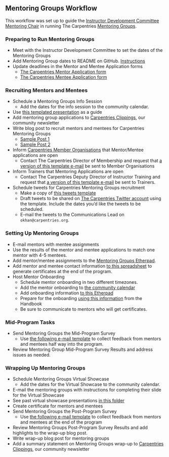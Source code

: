 ## Mentoring Groups Workflow

This workflow was set up to guide the [Instructor Development Committee Mentoring Chair](https://docs.carpentries.org/topic_folders/instructor_development/instructor_development_committee.html#mentoring-chair) in running The Carpentries [Mentoring Groups](https://docs.carpentries.org/topic_folders/instructor_development/mentoring_groups.html).

### Preparing to Run Mentoring Groups

- Meet with the Instructor Development Committee to set the dates of the Mentoring Groups
- Add Mentoring Group dates to README on GitHub. [Instructions](https://github.com/carpentries/mentoring/blob/master/mentoring-groups/README.md)
- Update deadlines in the Mentor and Mentee Application forms
	- [The Carpentries Mentor Application form](https://goo.gl/forms/1AnNC449zDdCpYhI2)
  - [The Carpentries Mentee Application form](https://goo.gl/forms/L6KNCnOIFrAVxhq72)

### Recruiting Mentors and Mentees

- Schedule a Mentoring Groups Info Session
	- Add the dates for the info session to the community calendar.
- Use [this templated presentation](https://docs.google.com/presentation/d/1_kXWJ8F-dBdYWU62PrH0B_NltvF7wOqUJp87ALaxYwk/edit#slide=id.p) as a guide
- Add mentoring group applications to [Carpentries Clippings](https://carpentries.org/newsletter/), our community newsletter
- Write blog post to recruit mentors and mentees for Carpentries Mentoring Groups
  - [Sample Post 1](https://datacarpentry.org/blog/2018/03/next-round-mentoring)
  - [Sample Post 2](https://carpentries.org/blog/2018/04/mentoring-groups-open/)
- Inform [Carpentries Member Organisations](https://carpentries.org/members/) that Mentor/Mentee applications are open
  - Contact The Carpentries Director of Membership and request that [a version of this template e-mail](https://docs.google.com/document/d/1D9OLXwG3enDHoXmTR4WQkNLnTJX90099fxBpp4QLOCY/edit) be sent to Member Organisations 
- Inform Trainers that Mentoring Applications are open
  - Contact The Carpentries Deputy Director of Instructor Training and request that [a version of this template e-mail](https://docs.google.com/document/d/11zlDjPg7FvLM3yHoe4GuOOSDzqQ94P1kH5rnzIUJl4c/edit ) be sent to Trainers.
- Schedule tweets for Carpentries Mentoring Groups recruitment
  - Make a copy of [this tweets template](https://docs.google.com/spreadsheets/d/1REIQrKnbFFgiNU0tjKLHLXARnIYaMIXlgZbmz8o5Boo/edit#gid=0)
  - Draft tweets to be shared on [The Carpentries Twitter account](https://twitter.com/thecarpentries) using the template. Include the dates you’d like the tweets to be scheduled.
  - E-mail the tweets to the Communications Lead on `okhan@carpentries.org`.

### Setting Up Mentoring Groups

- E-mail mentors with mentee assignments
- Use the results of the mentor and mentee applications to match one mentor with 4-5 mentees.
- Add mentor/mentee assignments to the [Mentoring Groups Etherpad](https://pad.software-carpentry.org/mentoring-groups). 
- Add mentor and mentee contact information [to this spreadsheet](https://docs.google.com/spreadsheets/d/1z5HZL_d0bkGXWkIDGHtiLHYm1z7mUSObKpTRbKin0hM/edit#gid=0) to generate certificates at the end of the program.
- Host Mentor Onboarding
	- Schedule mentor onboarding in two different timezones.
  - Add the mentor onboarding to [the community calendar](https://carpentries.org/community/#community-events)
  - Add onboarding information [to this Etherpad](http://pad.software-carpentry.org/carpentries-mentors)
  - Prepare for the onboarding [using this information](https://docs.carpentries.org/topic_folders/instructor_development/mentoring_groups.html#mentor-onboarding) from the Handbook
  - Be sure to communicate to mentors who will get certificates.

### Mid-Program Tasks

- Send Mentoring Groups the Mid-Program Survey
  - Use [the following e-mail template](https://docs.google.com/document/d/1rBtMsRh8Em50LnZsUbHIbPX0dZiTytHtBHSIl9GF3Yg/edit) to collect feedback from mentors and mentees half way into the program. 
- Review Mentoring Group Mid-Program Survey Results and address issues as needed.

### Wrapping Up Mentoring Groups

- Schedule Mentoring Groups Virtual Showcase
	- Add the dates for the Virtual Showcase to the community calendar.
- E-mail the mentoring groups with instructions for completing their slide for the Virtual Showcase
- See past virtual showcase presentations [in this folder](https://drive.google.com/open?id=0B-24JIQNZd5xcVJmVi1Sdm5yRWc)
- Create certificate for mentors and mentees
- Send Mentoring Groups the Post-Program Survey
  - Use [the following e-mail template](https://docs.google.com/document/d/1rBtMsRh8Em50LnZsUbHIbPX0dZiTytHtBHSIl9GF3Yg/edit) to collect feedback from mentors and mentees at the end of the program
- Review Mentoring Groups Post-Program Survey Results and add highlights to the wrap-up blog post.
- Write wrap-up blog post for mentoring groups
- Add a summary statement on Mentoring Groups wrap-up to [Carpentries Clippings](https://carpentries.org/newsletter/), our community newsletter 
